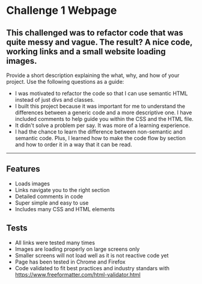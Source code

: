   # Challenge 1 Webpage

## This challenged was to refactor code that was quite messy and vague. The result? A nice code, working links and a small website loading images.

Provide a short description explaining the what, why, and how of your project. Use the following questions as a guide:

- I was motivated to refactor the code so that I can use semantic HTML instead of just divs and classes.
- I built this project because it was important for me to understand the differences between a generic code and a more descriptive one. I have included comments to help guide you within the CSS and the HTML file.
- It didn't solve a problem per say. It was more of a learning experience.
- I had the chance to learn the difference between non-semantic and semantic code. Plus, I learned how to make the code flow by section and how to order it in a way that it can be read.

---

## Features

- Loads images
- Links navigate you to the right section
- Detailed comments in code
- Super simple and easy to use
- Includes many CSS and HTML elements

## Tests

- All links were tested many times
- Images are loading properly on large screens only
- Smaller screens will not load well as it is not reactive code yet
- Page has been tested in Chrome and Firefox
- Code validated to fit best practices and industry standars with https://www.freeformatter.com/html-validator.html